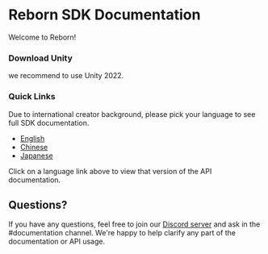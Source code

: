 # Reborn SDK Documentation

Welcome to Reborn!

### Download Unity

we recommend to use Unity 2022.

### Quick Links

Due to international creator background, please pick your language to see full SDK documentation. 

- [English](en/README.md)
- [Chinese](zh/README.md) 
- [Japanese](jp/README.md)

Click on a language link above to view that version of the API documentation.

## Questions?

If you have any questions, feel free to join our [Discord server](https://discord.gg/kFs7h7vtJJ) and ask in the #documentation channel. We're happy to help clarify any part of the documentation or API usage.